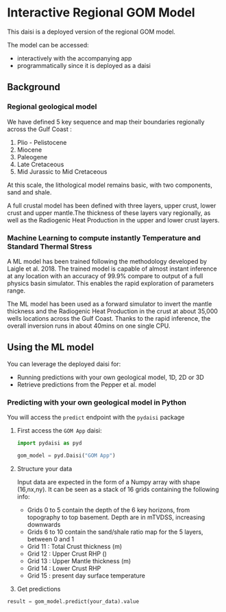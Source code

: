 
# Interactive Regional GOM Model


This daisi is a deployed version of the regional GOM model.

The model can be accessed:

- interactively with the accompanying app
- programmatically since it is deployed as a daisi

## Background

### Regional geological model

We have defined 5 key sequence and map their boundaries regionally across the Gulf Coast :

1. Plio - Pelistocene
2. Miocene
3. Paleogene
4. Late Cretaceous
5. Mid Jurassic to Mid Cretaceous

At this scale, the lithological model remains basic, with two components, sand and shale.

A full crustal model has been defined with three layers, upper crust, lower crust and
upper mantle.The thickness of these layers vary regionally, as well as the
Radiogenic Heat Production in the upper and lower crust layers.

### Machine Learning to compute instantly Temperature and Standard Thermal Stress

A ML model has been trained following the methodology developed by Laigle et al. 2018.
The trained model is capable of almost instant inference at any location with an accuracy of 99.9%
compare to output of a full physics basin simulator. This enables the rapid exploration
of parameters range.

The ML model has been used as a forward simulator to invert the mantle thickness and the
Radiogenic Heat Production in the crust at about 35,000 wells locations across the Gulf Coast.
Thanks to the rapid inference, the overall inversion runs in about 40mins on one single CPU.

## Using the ML model

You can leverage the deployed daisi for:

- Running predictions with your own geological model, 1D, 2D or 3D
- Retrieve predictions from the Pepper et al. model

### Predicting with your own geological model in Python

You will access the `predict` endpoint with the `pydaisi` package

1. First access the `GOM App` daisi:

    ```python
    import pydaisi as pyd

    gom_model = pyd.Daisi("GOM App")
    ```

2. Structure your data  

    Input data are expected in the form of a Numpy array with shape (16,nx,ny).
    It can be seen as a stack of 16 grids containing the following info:

    - Grids 0 to 5 contain the depth of the 6 key horizons, from topography to top basement. Depth are in mTVDSS, increasing downwards
    - Grids 6 to 10 contain the sand/shale ratio map for the 5 layers, between 0 and 1
    - Grid 11 : Total Crust thickness (m)
    - Grid 12 : Upper Crust RHP ()
    - Grid 13 : Upper Mantle thickness (m)
    - Grid 14 : Lower Crust RHP
    - Grid 15 : present day surface temperature

3. Get predictions

```python
result = gom_model.predict(your_data).value
```
